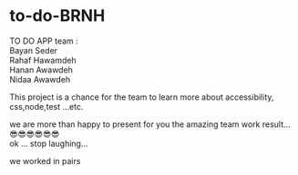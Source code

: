 # to-do-BRNH
TO DO APP
team :<br>
Bayan Seder<br>
Rahaf Hawamdeh<br>
Hanan Awawdeh<br>
Nidaa Awawdeh<br>

This project is a chance for the team to learn more about accessibility,
css,node,test ...etc.

we are more than happy to present for you the amazing team work result...
:sunglasses::sunglasses::sunglasses::sunglasses::sunglasses::sunglasses:<br>
ok ... stop laughing...

we worked in pairs 
